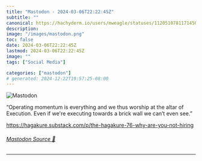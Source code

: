 ```yaml
---
title: "Mastodon - 2024-03-06T22:22:45Z"
subtitle: ""
canonical: https://hachyderm.io/users/mweagle/statuses/112051078117145009
description:
image: "/images/mastodon.png"
toc: false
date: 2024-03-06T22:22:45Z
lastmod: 2024-03-06T22:22:45Z
image: ""
tags: ["Social Media"]

categories: ["mastodon"]
# generated: 2024-12-22T19:57:25-08:00
---
```

![Mastodon](/images/mastodon.png)

<p>“Operating momentum is everything and we thus worship at the altar of Execution. Even if we&#39;re executing towards a brick wall we can’t even see.”</p><p><a href="https://hagakure.substack.com/p/the-hagakure-76-why-are-you-not-hiring" target="_blank" rel="nofollow noopener noreferrer" translate="no"><span class="invisible">https://</span><span class="ellipsis">hagakure.substack.com/p/the-ha</span><span class="invisible">gakure-76-why-are-you-not-hiring</span></a></p>


###### [Mastodon Source 🐘](https://hachyderm.io/@mweagle/112051078117145009)

___
